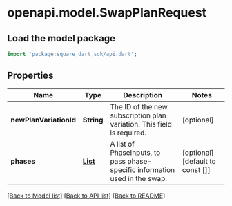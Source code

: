 # openapi.model.SwapPlanRequest

## Load the model package
```dart
import 'package:square_dart_sdk/api.dart';
```

## Properties
Name | Type | Description | Notes
------------ | ------------- | ------------- | -------------
**newPlanVariationId** | **String** | The ID of the new subscription plan variation.  This field is required. | [optional] 
**phases** | [**List<PhaseInput>**](PhaseInput.md) | A list of PhaseInputs, to pass phase-specific information used in the swap. | [optional] [default to const []]

[[Back to Model list]](../README.md#documentation-for-models) [[Back to API list]](../README.md#documentation-for-api-endpoints) [[Back to README]](../README.md)



